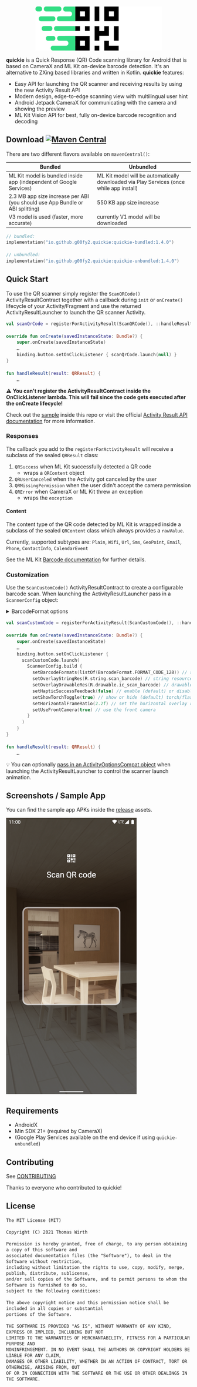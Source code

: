 <p align="center">
  <img width="345" height="120" src="https://raw.githubusercontent.com/G00fY2/quickie/gh-pages/media/logo.png">
</p>

**quickie** is a Quick Response (QR) Code scanning library for Android that is based on CameraX and ML Kit on-device barcode detection. It's an alternative to ZXing based libraries and written in Kotlin. **quickie** features:
- Easy API for launching the QR scanner and receiving results by using the new Activity Result API
- Modern design, edge-to-edge scanning view with multilingual user hint
- Android Jetpack CameraX for communicating with the camera and showing the preview
- ML Kit Vision API for best, fully on-device barcode recognition and decoding

## Download [![Maven Central](https://img.shields.io/maven-central/v/io.github.g00fy2.quickie/quickie-unbundled)](https://search.maven.org/search?q=g:io.github.g00fy2.quickie)
There are two different flavors available on `mavenCentral()`:

| Bundled                             | Unbundled                                         |
| ----------------------------------- | ------------------------------------------------- |
| ML Kit model is bundled inside app (independent of Google Services) | ML Kit model will be automatically downloaded via Play Services (once while app install) |
| 2.3 MB app size increase per ABI (you should use App Bundle or ABI splitting) | 550 KB app size increase |
| V3 model is used (faster, more accurate) | currently V1 model will be downloaded
```kotlin
// bundled:  
implementation("io.github.g00fy2.quickie:quickie-bundled:1.4.0")

// unbundled:
implementation("io.github.g00fy2.quickie:quickie-unbundled:1.4.0")
```

## Quick Start
To use the QR scanner simply register the `ScanQRCode()` ActivityResultContract together with a callback during `init` or `onCreate()` lifecycle of your Activity/Fragment and use the returned ActivityResultLauncher to launch the QR scanner Activity.
```kotlin
val scanQrCode = registerForActivityResult(ScanQRCode(), ::handleResult)

override fun onCreate(savedInstanceState: Bundle?) {
    super.onCreate(savedInstanceState)
    …
    binding.button.setOnClickListener { scanQrCode.launch(null) }
}

fun handleResult(result: QRResult) {
    …
```
⚠️ **You can't register the ActivityResultContract inside the OnClickListener lambda. This will fail since the code gets executed after the onCreate lifecycle!**

Check out the [sample](https://github.com/G00fY2/quickie/tree/develop/sample) inside this repo or visit the official [Activity Result API documentation](https://developer.android.com/training/basics/intents/result) for more information.

### Responses
The callback you add to the `registerForActivityResult` will receive a subclass of the sealed `QRResult` class: 

1. `QRSuccess` when ML Kit successfully detected a QR code
   * wraps a `QRContent` object
1. `QRUserCanceled` when the Activity got canceled by the user
1. `QRMissingPermission` when the user didn't accept the camera permission
1. `QRError` when CameraX or ML Kit threw an exception
   * wraps the `exception`

#### Content
The content type of the QR code detected by ML Kit is wrapped inside a subclass of the sealed `QRContent` class which always provides a `rawValue`.

Currently, supported subtypes are:
`Plain`, `Wifi`, `Url`, `Sms`, `GeoPoint`, `Email`, `Phone`, `ContactInfo`, `CalendarEvent`

See the ML Kit [Barcode documentation](https://developers.google.com/android/reference/com/google/mlkit/vision/barcode/Barcode#nested-class-summary) for further details.

### Customization
Use the `ScanCustomCode()` ActivityResultContract to create a configurable barcode scan. When launching the ActivityResultLauncher pass in a `ScannerConfig` object:

<details>
  <summary>BarcodeFormat options</summary>

```kotlin
BarcodeFormat.FORMAT_ALL_FORMATS
BarcodeFormat.FORMAT_CODE_128
BarcodeFormat.FORMAT_CODE_39
BarcodeFormat.FORMAT_CODE_93
BarcodeFormat.FORMAT_CODABAR
BarcodeFormat.FORMAT_DATA_MATRIX
BarcodeFormat.FORMAT_EAN_13
BarcodeFormat.FORMAT_EAN_8
BarcodeFormat.FORMAT_ITF
BarcodeFormat.FORMAT_QR_CODE
BarcodeFormat.FORMAT_UPC_A
BarcodeFormat.FORMAT_UPC_E
BarcodeFormat.FORMAT_PDF417
BarcodeFormat.FORMAT_AZTEC
```
</details>

```kotlin
val scanCustomCode = registerForActivityResult(ScanCustomCode(), ::handleResult)

override fun onCreate(savedInstanceState: Bundle?) {
    super.onCreate(savedInstanceState)
    …
    binding.button.setOnClickListener {
      scanCustomCode.launch(
        ScannerConfig.build {
          setBarcodeFormats(listOf(BarcodeFormat.FORMAT_CODE_128)) // set interested barcode formats
          setOverlayStringRes(R.string.scan_barcode) // string resource used for the scanner overlay
          setOverlayDrawableRes(R.drawable.ic_scan_barcode) // drawable resource used for the scanner overlay
          setHapticSuccessFeedback(false) // enable (default) or disable haptic feedback when a barcode was detected
          setShowTorchToggle(true) // show or hide (default) torch/flashlight toggle button
          setHorizontalFrameRatio(2.2f) // set the horizontal overlay ratio (default is 1 / square frame)
          setUseFrontCamera(true) // use the front camera
        }
      )
    }
}

fun handleResult(result: QRResult) {
    …
```
:bulb: You can optionally [pass in an ActivityOptionsCompat object](https://developer.android.com/reference/androidx/activity/result/ActivityResultLauncher#launch(I,%20androidx.core.app.ActivityOptionsCompat)) when launching the ActivityResultLauncher to control the scanner launch animation.

## Screenshots / Sample App
You can find the sample app APKs inside the [release](https://github.com/G00fY2/quickie/releases) assets.

![Image](https://raw.githubusercontent.com/G00fY2/quickie/gh-pages/media/quickie-device-demo.png)

## Requirements
* AndroidX
* Min SDK 21+ (required by CameraX)
* (Google Play Services available on the end device if using `quickie-unbundled`)

## Contributing
See [CONTRIBUTING](CONTRIBUTING.md)

Thanks to everyone who contributed to quickie!

## License
    The MIT License (MIT)

    Copyright (C) 2021 Thomas Wirth

    Permission is hereby granted, free of charge, to any person obtaining a copy of this software and
    associated documentation files (the "Software"), to deal in the Software without restriction,
    including without limitation the rights to use, copy, modify, merge, publish, distribute, sublicense,
    and/or sell copies of the Software, and to permit persons to whom the Software is furnished to do so,
    subject to the following conditions:

    The above copyright notice and this permission notice shall be included in all copies or substantial
    portions of the Software.

    THE SOFTWARE IS PROVIDED "AS IS", WITHOUT WARRANTY OF ANY KIND, EXPRESS OR IMPLIED, INCLUDING BUT NOT
    LIMITED TO THE WARRANTIES OF MERCHANTABILITY, FITNESS FOR A PARTICULAR PURPOSE AND
    NONINFRINGEMENT. IN NO EVENT SHALL THE AUTHORS OR COPYRIGHT HOLDERS BE LIABLE FOR ANY CLAIM,
    DAMAGES OR OTHER LIABILITY, WHETHER IN AN ACTION OF CONTRACT, TORT OR OTHERWISE, ARISING FROM, OUT
    OF OR IN CONNECTION WITH THE SOFTWARE OR THE USE OR OTHER DEALINGS IN THE SOFTWARE.

